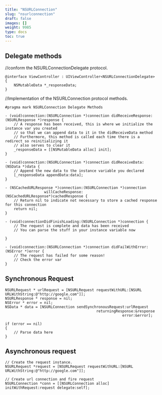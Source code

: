 ```yaml
---
title: "NSURLConnection"
slug: "nsurlconnection"
draft: false
images: []
weight: 9985
type: docs
toc: true
---
```


## Delegate methods
//conform the NSURLConnectionDelegate protocol.

    @interface ViewController : UIViewController<NSURLConnectionDelegate>
    {
        NSMutableData *_responseData;
    }

//Implementation of the NSURLConnection protocol methods.

    #pragma mark NSURLConnection Delegate Methods
     
    - (void)connection:(NSURLConnection *)connection didReceiveResponse:(NSURLResponse *)response {
        // A response has been received, this is where we initialize the instance var you created
        // so that we can append data to it in the didReceiveData method
        // Furthermore, this method is called each time there is a redirect so reinitializing it
        // also serves to clear it
        _responseData = [[NSMutableData alloc] init];
    }
     
    - (void)connection:(NSURLConnection *)connection didReceiveData:(NSData *)data {
        // Append the new data to the instance variable you declared
        [_responseData appendData:data];
    }
     
    - (NSCachedURLResponse *)connection:(NSURLConnection *)connection
                      willCacheResponse:(NSCachedURLResponse*)cachedResponse {
        // Return nil to indicate not necessary to store a cached response for this connection 
        return nil;
    }
     
    - (void)connectionDidFinishLoading:(NSURLConnection *)connection {
        // The request is complete and data has been received
        // You can parse the stuff in your instance variable now
        
    }
     
    - (void)connection:(NSURLConnection *)connection didFailWithError:(NSError *)error {
        // The request has failed for some reason!
        // Check the error var
    }



## Synchronous Request


    NSURLRequest * urlRequest = [NSURLRequest requestWithURL:[NSURL URLWithString:@"http://google.com"]];
    NSURLResponse * response = nil;
    NSError * error = nil;
    NSData * data = [NSURLConnection sendSynchronousRequest:urlRequest
                                              returningResponse:&response
                                                          error:&error];
        
    if (error == nil)
    {
        // Parse data here
    }

## Asynchronous request
    // Create the request instance.
    NSURLRequest *request = [NSURLRequest requestWithURL:[NSURL URLWithString:@"http://google.com"]];
     
    // Create url connection and fire request
    NSURLConnection *conn = [[NSURLConnection alloc] initWithRequest:request delegate:self];

